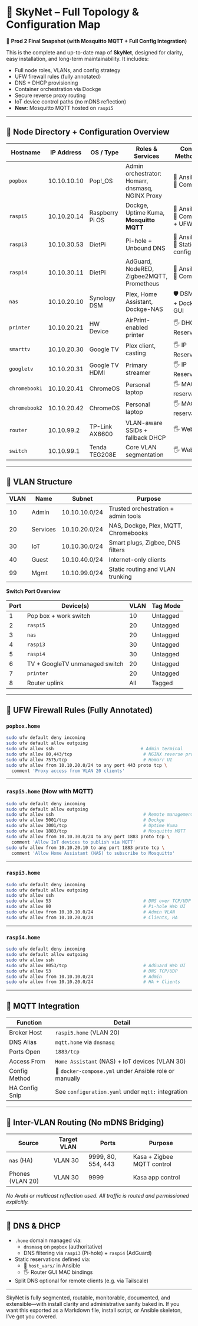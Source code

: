 # 🤖 SkyNet – Full Topology & Configuration Map  
📌 **Prod 2 Final Snapshot (with Mosquitto MQTT + Full Config Integration)**

This is the complete and up-to-date map of **SkyNet**, designed for clarity, easy installation, and long-term maintainability. It includes:

- Full node roles, VLANs, and config strategy
- UFW firewall rules (fully annotated)
- DNS + DHCP provisioning
- Container orchestration via Dockge
- Secure reverse proxy routing
- IoT device control paths (no mDNS reflection)
- **New:** Mosquitto MQTT hosted on `raspi5`

---

## 🧠 Node Directory + Configuration Overview

| Hostname       | IP Address     | OS / Type           | Roles & Services                                                   | Config Method(s)               |
|----------------|----------------|----------------------|----------------------------------------------------------------------|--------------------------------|
| `popbox`       | 10.10.10.10    | Pop!_OS              | Admin orchestrator: Homarr, dnsmasq, NGINX Proxy                    | 🤖 Ansible + 📝 Compose         |
| `raspi5`       | 10.10.20.14    | Raspberry Pi OS      | Dockge, Uptime Kuma, **Mosquitto MQTT**                             | 🤖 Ansible + 📝 Compose + UFW   |
| `raspi3`       | 10.10.30.53    | DietPi               | Pi-hole + Unbound DNS                                               | 🤖 Ansible + 📝 Static config   |
| `raspi4`       | 10.10.30.11    | DietPi               | AdGuard, NodeRED, Zigbee2MQTT, Prometheus                           | 🤖 Ansible + 📝 Compose         |
| `nas`          | 10.10.20.10    | Synology DSM         | Plex, Home Assistant, Dockge-NAS                                    | 🛡️ DSM GUI + Docker GUI        |
| `printer`      | 10.10.20.21    | HW Device            | AirPrint-enabled printer                                            | 🖐️ DHCP Reservation            |
| `smarttv`      | 10.10.20.30    | Google TV            | Plex client, casting                                                | 🖐️ IP Reservation              |
| `googletv`     | 10.10.20.31    | Google TV HDMI       | Primary streamer                                                    | 🖐️ IP Reservation              |
| `chromebook1`  | 10.10.20.41    | ChromeOS             | Personal laptop                                                     | 🖐️ MAC reservation             |
| `chromebook2`  | 10.10.20.42    | ChromeOS             | Personal laptop                                                     | 🖐️ MAC reservation             |
| `router`       | 10.10.99.2     | TP-Link AX6600       | VLAN-aware SSIDs + fallback DHCP                                    | 🖐️ Web GUI                     |
| `switch`       | 10.10.99.1     | Tenda TEG208E        | Core VLAN segmentation                                              | 🖐️ Web GUI                     |

---

## 🧩 VLAN Structure

| VLAN | Name      | Subnet           | Purpose                                         |
|------|-----------|------------------|-------------------------------------------------|
| 10   | Admin     | 10.10.10.0/24    | Trusted orchestration + admin tools             |
| 20   | Services  | 10.10.20.0/24    | NAS, Dockge, Plex, MQTT, Chromebooks            |
| 30   | IoT       | 10.10.30.0/24    | Smart plugs, Zigbee, DNS filters                |
| 40   | Guest     | 10.10.40.0/24    | Internet-only clients                           |
| 99   | Mgmt      | 10.10.99.0/24    | Static routing and VLAN trunking                |

**Switch Port Overview**

| Port | Device(s)                        | VLAN | Tag Mode  |
|------|----------------------------------|------|-----------|
| 1    | Pop box + work switch            | 10   | Untagged  |
| 2    | `raspi5`                         | 20   | Untagged  |
| 3    | `nas`                            | 20   | Untagged  |
| 4    | `raspi3`                         | 30   | Untagged  |
| 5    | `raspi4`                         | 30   | Untagged  |
| 6    | TV + GoogleTV unmanaged switch   | 20   | Untagged  |
| 7    | `printer`                        | 20   | Untagged  |
| 8    | Router uplink                    | All  | Tagged    |

---

## 🔐 UFW Firewall Rules (Fully Annotated)

### `popbox.home`

```bash
sudo ufw default deny incoming
sudo ufw default allow outgoing
sudo ufw allow ssh                                 # Admin terminal
sudo ufw allow 80,443/tcp                           # NGINX reverse proxy
sudo ufw allow 7575/tcp                             # Homarr UI
sudo ufw allow from 10.10.20.0/24 to any port 443 proto tcp \
  comment 'Proxy access from VLAN 20 clients'
```

---

### `raspi5.home` (Now with MQTT)

```bash
sudo ufw default deny incoming
sudo ufw default allow outgoing
sudo ufw allow ssh                                  # Remote management
sudo ufw allow 5001/tcp                             # Dockge
sudo ufw allow 3001/tcp                             # Uptime Kuma
sudo ufw allow 1883/tcp                             # Mosquitto MQTT
sudo ufw allow from 10.10.30.0/24 to any port 1883 proto tcp \
  comment 'Allow IoT devices to publish via MQTT'
sudo ufw allow from 10.10.20.10 to any port 1883 proto tcp \
  comment 'Allow Home Assistant (NAS) to subscribe to Mosquitto'
```

---

### `raspi3.home`

```bash
sudo ufw default deny incoming
sudo ufw default allow outgoing
sudo ufw allow ssh
sudo ufw allow 53                                   # DNS over TCP/UDP
sudo ufw allow 80                                   # Pi-hole Web UI
sudo ufw allow from 10.10.10.0/24                   # Admin VLAN
sudo ufw allow from 10.10.20.0/24                   # Clients, HA
```

---

### `raspi4.home`

```bash
sudo ufw default deny incoming
sudo ufw default allow outgoing
sudo ufw allow ssh
sudo ufw allow 8053/tcp                             # AdGuard Web UI
sudo ufw allow 53                                   # DNS TCP/UDP
sudo ufw allow from 10.10.10.0/24                   # Admin
sudo ufw allow from 10.10.20.0/24                   # HA + Clients
```

---

## 📡 MQTT Integration

| Function         | Detail                                                    |
|------------------|-----------------------------------------------------------|
| Broker Host      | `raspi5.home` (VLAN 20)                                   |
| DNS Alias        | `mqtt.home` via `dnsmasq`                                 |
| Ports Open       | `1883/tcp`                                                |
| Access From      | `Home Assistant` (NAS) + IoT devices (VLAN 30)            |
| Config Method    | 📝 `docker-compose.yml` under Ansible role or manually    |
| HA Config Snip   | See `configuration.yaml` under `mqtt:` integration        |

---

## 📲 Inter-VLAN Routing (No mDNS Bridging)

| Source            | Target VLAN | Ports                    | Purpose                      |
|-------------------|-------------|---------------------------|-------------------------------|
| `nas` (HA)        | VLAN 30     | 9999, 80, 554, 443        | Kasa + Zigbee MQTT control   |
| Phones (VLAN 20)  | VLAN 30     | 9999                      | Kasa app control             |

_No Avahi or multicast reflection used. All traffic is routed and permissioned explicitly._

---

## 🧭 DNS & DHCP

- `.home` domain managed via:
  - `dnsmasq` on `popbox` (authoritative)
  - DNS filtering via `raspi3` (Pi-hole) + `raspi4` (AdGuard)
- Static reservations defined via:
  - 🤖 `host_vars/` in Ansible
  - 🖐️ Router GUI MAC bindings
- Split DNS optional for remote clients (e.g. via Tailscale)

---

SkyNet is fully segmented, routable, monitorable, documented, and extensible—with install clarity and administrative sanity baked in. If you want this exported as a Markdown file, install script, or Ansible skeleton, I’ve got you covered.
